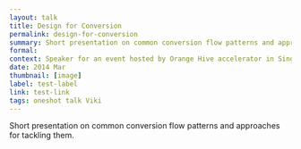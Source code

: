 ```yaml
---
layout: talk
title: Design for Conversion
permalink: design-for-conversion
summary: Short presentation on common conversion flow patterns and approaches for tackling them.
formal: 
context: Speaker for an event hosted by Orange Hive accelerator in Singapore.
date: 2014 Mar
thumbnail: [image]
label: test-label
link: test-link
tags: oneshot talk Viki
---
```


Short presentation on common conversion flow patterns and approaches for tackling them.